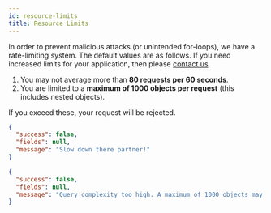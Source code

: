 ```yaml
---
id: resource-limits
title: Resource Limits
---
```


In order to prevent malicious attacks (or unintended for-loops), we have a rate-limiting system.
The default values are as follows.
If you need increased limits for your application, then please
 [contact us](/help).

1) You may not average more than **80 requests per 60 seconds**.
2) You are limited to a **maximum of 1000 objects per request** (this includes nested objects).

If you exceed these, your request will be rejected.

<!--DOCUSAURUS_CODE_TABS-->

<!--Exceeding the rate limit-->

```json
{
  "success": false,
  "fields": null,
  "message": "Slow down there partner!"
}
```

<!--Exceeding the complexity limit-->

```json
{
  "success": false,
  "fields": null,
  "message": "Query complexity too high. A maximum of 1000 objects may be returned by each request. (actual: 674)"
}
```

<!--END_DOCUSAURUS_CODE_TABS-->
